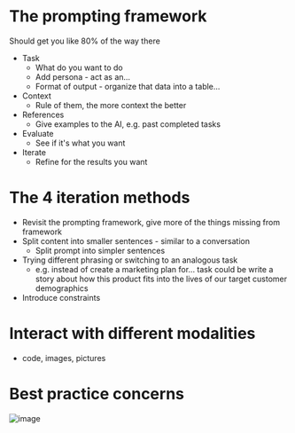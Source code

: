 # The prompting framework
Should get you like 80% of the way there
- Task
	- What do you want to do
	- Add persona - act as an...
	- Format of output - organize that data into a table...
- Context
	- Rule of them, the more context the better 
- References
	- Give examples to the AI, e.g. past completed tasks
- Evaluate
	- See if it's what you want
- Iterate
	- Refine for the results you want

# The 4 iteration methods
- Revisit the prompting framework, give more of the things missing from framework
- Split content into smaller sentences - similar to a conversation
	- Split prompt into simpler sentences
- Trying different phrasing or switching to an analogous task
	- e.g. instead of create a marketing plan for... task could be write a story about how this product fits into the lives of our target customer demographics
- Introduce constraints


# Interact with different modalities
- code, images, pictures



# Best practice concerns
![image](https://github.com/user-attachments/assets/78d09b67-9e6f-4045-9e02-ddd8acad6c19)
